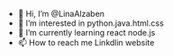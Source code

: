 - 👋 Hi, I’m @LinaAlzaben
- 👀 I’m interested in python.java.html.css
- 🌱 I’m currently learning react node.js
- 📫 How to reach me Linkdlin website 

<!---
LinaAlzaben/LinaAlzaben is a ✨ special ✨ repository because its `README.md` (this file) appears on your GitHub profile.
You can click the Preview link to take a look at your changes.
--->
